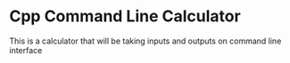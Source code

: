 # Cpp Command Line Calculator
 This is a calculator that will be taking inputs and outputs on command line interface

